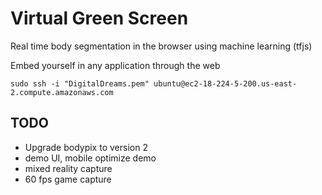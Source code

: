 # Virtual Green Screen
Real time body segmentation in the browser using machine learning (tfjs)

Embed yourself in any application through the web

```
sudo ssh -i "DigitalDreams.pem" ubuntu@ec2-18-224-5-200.us-east-2.compute.amazonaws.com
```

## TODO 
- Upgrade bodypix to version 2
- demo UI, mobile optimize demo
- mixed reality capture
- 60 fps game capture